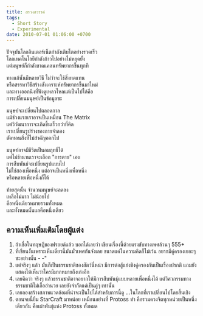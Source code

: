 ```yaml
---
title: สรวงสวรรค์
tags:
  - Short Story
  - Experimental
date: 2010-07-01 01:06:00 +0700
---
```


ปัจจุบันโลกอินเตอร์เน็ตกำลังเติบโตอย่างรวดเร็ว  
โลกเทคโนโลยีกำลังก้าวไปอย่างไม่หยุดยั้ง  
แต่มนุษย์ก็กำลังขาดแคลนทรัพยากรขึ้นทุกที

ทางแก้นั้นมีหลายวิธี ไม่ว่าจะใช้สิ่งทดแทน  
หรือสรรหาวิธีสร้างสังเคราะห์ทรัพยากรขึ้นมาใหม่  
และทางออกนึงที่ฟังดูเหลวไหลแต่เป็นไปได้คือ  
การเปลี่ยนมนุษย์เป็นข้อมูลซะ

มนุษย์จะเปลี่ยนไปตลอดกาล  
แม้ช่วงแรกเราอาจเป็นเหมือน The Matrix  
แต่วิวัฒนาการจะเกิดขึ้นเร็วกว่าที่คิด  
เราเปลี่ยนรูปร่างของกายจำลอง  
ตัดทอนสิ่งที่ไม่สำคัญออกไป

มนุษย์อาจมีชีวิตเป็นอมฤทธิ์ได้  
แต่ไม่ช้านานเราจะเลือก "การตาย" เอง  
การสืบพันธ์จะเปลี่ยนรูปแบบไป  
ไม่ใช่สองเพื่อหนึ่ง แต่อาจเป็นหนึ่งเพื่อหนึ่ง  
หรือหลายเพื่อหนึ่งก็ได้

ท้ายสุดนั้น จำนวนมนุษย์จะลดลง  
เหลือไม่มาก ไม่น้อยไป  
คือหนึ่งเดียวหมายรวมทั้งหมด  
และทั้งหมดนั้นแลคือหนึ่งเดียว


## ความเห็นเพิ่มเติมโดยผู้แต่ง

1. ถ้าเชื่อในทฤษฎีของฟรอยด์แล้ว บอกได้เลยว่า เขียนเรื่องนี้ด้วยแรงขับทางเพศล้วนๆ 555+
2. ที่เขียนงั้นเพราะเห็นเดี๋ยวนี้มันมั่วเพศกันจังเลย ขนาดแค่ในความคิดก็ไม่เว้น อยากมีคู่ครองเยอะๆ ซะอย่างนั้น - -"
3. แต่จริงๆ แล้ว มันก็เป็นธรรมชาติของสัตว์นี่หน่า มีการต่อสู้แย่งชิงคู่ครองกันเป็นเรื่องปรกติ แถมยังแสดงให้เห็นว่าใครมีมากหมายถึงเก่งอีก
4. เลยคิดว่า จริงๆ แล้วธรรมชาติอาจอยากให้มีการสืบพันธุ์แบบหลายเพื่อหนึ่งได้ แต่วิศวกรรมทางธรรมชาติไม่เอื้ออำนวย เลยยังจำกัดแค่เป็นคู่ๆ เทานั้น
5. เลยลองสร้างสภาพแวดล้อมที่น่าจะเป็นไปได้สำหรับการนี้ดู ...ในโลกที่เราเปลี่ยนไปโดยสิ้นเชิง
6. ตอนจบนี้ยืม StarCraft มาหน่อย เหมือนอย่างที่ Protoss ทำ คือรวมดวงจิตทุกหน่วยเป็นหนึ่งเดียวกัน คือเผ่าพันธุ์แห่ง Protoss ทั้งหมด
